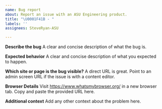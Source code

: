 ```yaml
---
name: Bug report
about: Report an issue with an ASU Engineering product.
title: "\U0001F41B - "
labels: ''
assignees: SteveRyan-ASU

---
```


**Describe the bug**
A clear and concise description of what the bug is.


**Expected behavior**
A clear and concise description of what you expected to happen.


**Which site or page is the bug visible?**
A direct URL is great. Point to an admin screen URL if the issue is with a content editor.


**Browser Details**
Visit https://www.whatsmybrowser.org/ in a new browser tab. Copy and paste the provided URL here.


**Additional context**
Add any other context about the problem here.
